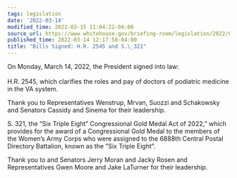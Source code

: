 ```yaml
---
tags: legislation
date: '2022-03-14'
modified_time: 2022-03-15 11:04:22-04:00
source_url: https://www.whitehouse.gov/briefing-room/legislation/2022/03/14/bills-signed-h-r-2545-and-s-321/
published_time: 2022-03-14 12:17:50-04:00
title: "Bills Signed: H.R. 2545 and S.\_321"
---
```

 
On Monday, March 14, 2022, the President signed into law:  
   
H.R. 2545, which clarifies the roles and pay of doctors of podiatric
medicine in the VA system. 

Thank you to Representatives Wenstrup, Mrvan, Suozzi and Schakowsky and
Senators Cassidy and Sinema for their leadership.

S. 321, the “Six Triple Eight” Congressional Gold Medal Act of 2022,”
which provides for the award of a Congressional Gold Medal to the
members of the Women’s Army Corps who were assigned to the 6888th
Central Postal Directory Battalion, known as the “Six Triple Eight”.

Thank you to and Senators Jerry Moran and Jacky Rosen and
Representatives Gwen Moore and Jake LaTurner for their leadership.
